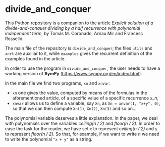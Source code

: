 # divide_and_conquer

This Python repository is a companion to the article *Explicit solution of a divide-and-conquer dividing by a half recurrence with polynomial independent term*, by Tomás M. Coronado, Arnau Mir and Francesc Rosselló.

The main file of the repository is `divide_and_conquer`; the files `utils` and `xnrt` are auxiliar to it, while `examples` gives the recurrent definition of the examples found in the article.

In order to use the program in `divide_and_conquer`, the user needs to have a working version of **SymPy** (https://www.sympy.org/en/index.html). 

In the main file we find two programs, `xn` and `xnvar`:
* `xn` one gives the value, computed by means of the formulas in the aforementioned article, of a specific value of a specific recurrence *x_n*,
* `xnvar` allows us to define a variable, say `Xn`, as `Xn = xnvar(1, "x+y", 0)`, so that we can then compute `Xn(1)`, `Xn(2)`, `Xn(3)` and so on...

The polynomial variable deserves a little explanation. In the paper, we deal with polynomials over the variables *ceiling(n / 2)* and *floor(n / 2)*. In order to ease the task for the reader, we have set `x` to represent *ceiling(n / 2)* and `y` to represent *floor(n / 2)*. So that, for example, if we want to write *n* we need to write the polynomial `"x + y"` as a string.
